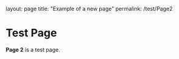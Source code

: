 layout: page
title: "Example of a new page"
permalink: /test/Page2

# Test Page

**Page 2** is a test page.
